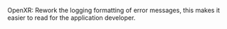 OpenXR: Rework the logging formatting of error messages, this makes it easier to
read for the application developer.
